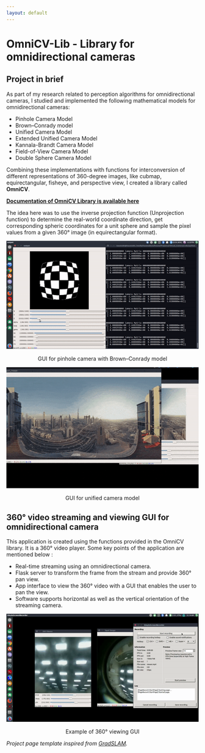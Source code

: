 ```yaml
---
layout: default
---
```


# OmniCV-Lib - Library for omnidirectional cameras

## Project in brief


As part of my research related to perception algorithms for omnidirectional cameras, I studied and implemented the following mathematical models for omnidirectional cameras:

* Pinhole Camera Model
* Brown–Conrady model
* Unified Camera Model
* Extended Unified Camera Model
* Kannala-Brandt Camera Model
* Field-of-View Camera Model
* Double Sphere Camera Model

Combining these implementations with functions for interconversion of different representations of 360-degree images, like cubmap, equirectangular, fisheye, and perspective view, I created a library called **OmniCV**.

[**Documentation of OmniCV Library is available here**](https://kaustubh-sadekar.github.io/OmniCV-Lib/index.html)

The idea here was to use the inverse projection function (Unprojection function) to determine the real-world coordinate direction, get corresponding spheric coordinates for a unit sphere and sample the pixel values from a given 360&deg; image (in equirectangular format).

<p align='center'>
  <img src='/images/distCoeff.gif'>
</p>
<p align='center'>
  GUI for pinhole camera with Brown–Conrady model
</p>

<p align='center'>
  <img src='/images/e2feye.gif'>
</p>
<p align='center'>
  GUI for unified camera model
</p>


## 360° video streaming and viewing GUI for omnidirectional camera

This application is created using the functions provided in the OmniCV library. It is a 360&deg; video player.
Some key points of the application are mentioned below :

* Real-time streaming using an omnidirectional camera.
* Flask server to transform the frame from the stream and provide 360° pan view.
* App interface to view the 360° video with a GUI that enables the user to pan the view.
* Software supports horizontal as well as the vertical orientation of the streaming camera.

<p align='center'>
  <img src='/images/viewer1.gif'>
</p>
<p align='center'>
  Example of 360&deg; viewing GUI
</p>


<!-- ## Output Gallery

Some interesting 360&deg; video effects

Arround the world effect             |  Hollow world effect 
:-------------------------:|:-------------------------:
![](gifs/eqrect2FisheyeFet2.gif)  |  ![](gifs/eqrect2FisheyeFet1.gif)

Creating custom fisheye images 

Equirect2Fisheye             |  Custom image using GUI 
:-------------------------:|:-------------------------:
![](gifs/eqrect2fisheye.gif)  |  ![](gifs/eqrect2Fisheye.gif)

GUI to determine fisheye camera parameters

GUI to get radius        |  GUI to get fisheye params
:-------------------------:|:-------------------------:
![](gifs/getRadius.gif)  |  ![](gifs/FisheyeParams.gif)

Horizontal and vertical orientation viewing mode support

360&deg; viewer mode 1        |  360&deg; viewer mode 2
:-------------------------:|:-------------------------:
![](gifs/360Viewer2.gif)  |  ![](gifs/360Viewer3.gif) -->


*Project page template inspired from [GradSLAM](https://gradslam.github.io/).*
